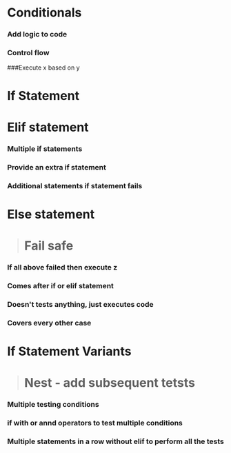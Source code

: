 # Conditionals
### Add logic to code
### Control flow
###Execute x based on y


# If Statement

# Elif statement
### Multiple if statements 
### Provide an extra if statement
### Additional statements if statement fails

# Else statement
> # Fail safe 
### If all above failed then execute z
### Comes after if or elif statement
### Doesn't tests anything, just executes code
### Covers every other case


# If Statement Variants

> # Nest - add subsequent tetsts
### Multiple testing conditions 
### if with or annd operators to test multiple conditions
### Multiple statements in a row without elif to perform all the tests
